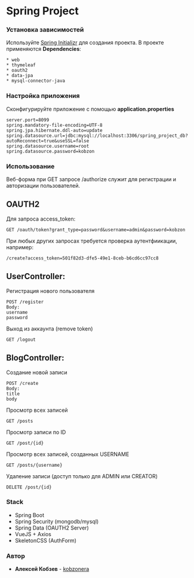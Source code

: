 # Spring Project

### Установка зависимостей

Используйте [Spring Initializr](https://start.spring.io/) для создания проекта. 
В проекте применяются **Dependencies**:

```
* web
* thymeleaf
* oauth2
* data-jpa
* mysql-connector-java
```

### Настройка приложения

Сконфигурируйте приложение с помощью **application.properties**

```
server.port=8099
spring.mandatory-file-encoding=UTF-8
spring.jpa.hibernate.ddl-auto=update
spring.datasource.url=jdbc:mysql://localhost:3306/spring_project_db?autoReconnect=true&useSSL=false
spring.datasource.username=root
spring.datasource.password=kobzon
```

### Использование

Веб-форма при GET запросе /authorize служит для регистрации и авторизации пользователей. 

## OAUTH2
Для запроса access_token:

```
GET /oauth/token?grant_type=password&username=admin&password=kobzon
```

При любых других запросах требуется проверка аутентфиикации, например:

```
/create?access_token=501f82d3-dfe5-49e1-8ceb-b6cd6cc97cc8
```

## UserController:
Регистрация нового пользователя

```
POST /register
Body:
username
password
```

Выход из аккаунта (remove token)

```
GET /logout
```

## BlogController:
Создание новой записи

```
POST /create 
Body:
title
body
```
Просмотр всех записей

```
GET /posts 
```

Просмотр записи по ID 

```
GET /post/{id} 
```

Просмотр всех записей, созданных USERNAME

```
GET /posts/{username} 
```

Удаление записи (доступ только для ADMIN или CREATOR)
 
 ```
DELETE /post/{id}
```


### Stack 

* Spring Boot
* Spring Security (mongodb/mysql)
* Spring Data (OAUTH2 Server)
* VueJS + Axios
* SkeletonCSS (AuthForm)

### Aвтор

* **Алексей Кобзев** - [kobzonera](https://github.com/kobzonera)
